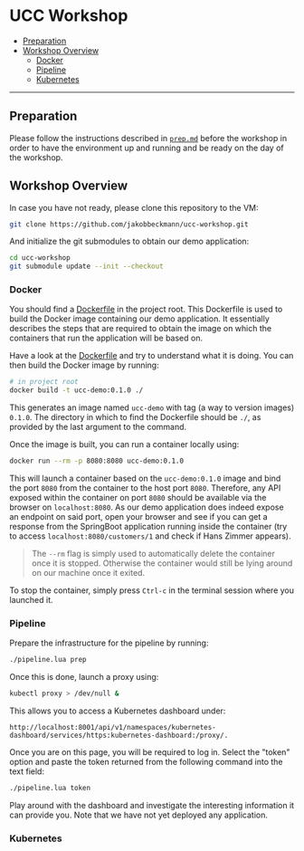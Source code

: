 # UCC Workshop

* [Preparation](#preparation)
* [Workshop Overview](#workshop-overview)
  * [Docker](#docker)
  * [Pipeline](#pipeline)
  * [Kubernetes](#kubernetes)

---

## Preparation

Please follow the instructions described in [`prep.md`][0] before the workshop in order to have the
environment up and running and be ready on the day of the workshop.

[0]: ./prep.md

## Workshop Overview

In case you have not ready, please clone this repository to the VM:

```bash
git clone https://github.com/jakobbeckmann/ucc-workshop.git
```

And initialize the git submodules to obtain our demo application:

```bash
cd ucc-workshop
git submodule update --init --checkout
```

### Docker

You should find a [Dockerfile][1] in the project root. This Dockerfile is used to build the Docker
image containing our demo application. It essentially describes the steps that are required to
obtain the image on which the containers that run the application will be based on.

Have a look at the [Dockerfile][1] and try to understand what it is doing. You can then build the
Docker image by running:

```bash
# in project root
docker build -t ucc-demo:0.1.0 ./
```

This generates an image named `ucc-demo` with tag (a way to version images) `0.1.0`. The directory
in which to find the Dockerfile should be `./`, as provided by the last argument to the command.

Once the image is built, you can run a container locally using:

```bash
docker run --rm -p 8080:8080 ucc-demo:0.1.0
```

This will launch a container based on the `ucc-demo:0.1.0` image and bind the port `8080` from the
container to the host port `8080`. Therefore, any API exposed within the container on port `8080`
should be available via the browser on `localhost:8080`. As our demo application does indeed expose
an endpoint on said port, open your browser and see if you can get a response from the SpringBoot
application running inside the container (try to access `localhost:8080/customers/1` and check if
Hans Zimmer appears).

> The `--rm` flag is simply used to automatically delete the container once it is stopped. Otherwise
> the container would still be lying around on our machine once it exited.

To stop the container, simply press `Ctrl-c` in the terminal session where you launched it.

[1]: ./Dockerfile

### Pipeline

Prepare the infrastructure for the pipeline by running:

```bash
./pipeline.lua prep
```

Once this is done, launch a proxy using:

```bash
kubectl proxy > /dev/null &
```

This allows you to access a Kubernetes dashboard under:

```
http://localhost:8001/api/v1/namespaces/kubernetes-dashboard/services/https:kubernetes-dashboard:/proxy/.
```

Once you are on this page, you will be required to log in. Select the "token" option and paste the
token returned from the following command into the text field:

```bash
./pipeline.lua token
```

Play around with the dashboard and investigate the interesting information it can provide you. Note
that we have not yet deployed any application.

### Kubernetes
